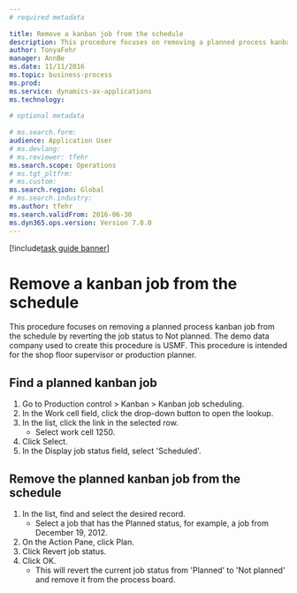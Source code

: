 ```yaml
--- 
# required metadata 
 
title: Remove a kanban job from the schedule
description: This procedure focuses on removing a planned process kanban job from the schedule by reverting the job status to Not planned. 
author: TonyaFehr 
manager: AnnBe 
ms.date: 11/11/2016
ms.topic: business-process 
ms.prod:  
ms.service: dynamics-ax-applications 
ms.technology:  
 
# optional metadata 
 
# ms.search.form:   
audience: Application User 
# ms.devlang:  
# ms.reviewer: tfehr 
ms.search.scope: Operations 
# ms.tgt_pltfrm:  
# ms.custom:  
ms.search.region: Global
# ms.search.industry: 
ms.author: tfehr 
ms.search.validFrom: 2016-06-30 
ms.dyn365.ops.version: Version 7.0.0 
---
```


[!include[task guide banner](.../includes/task-guide-banner.md)]

# Remove a kanban job from the schedule

This procedure focuses on removing a planned process kanban job from the schedule by reverting the job status to Not planned. The demo data company used to create this procedure is USMF. This procedure is intended for the shop floor supervisor or production planner.


## Find a planned kanban job
1. Go to Production control > Kanban > Kanban job scheduling.
2. In the Work cell field, click the drop-down button to open the lookup.
3. In the list, click the link in the selected row.
    * Select work cell 1250.  
4. Click Select.
5. In the Display job status field, select 'Scheduled'.

## Remove the planned kanban job from the schedule
1. In the list, find and select the desired record.
    * Select a job that has the Planned status, for example, a job from December 19, 2012.  
2. On the Action Pane, click Plan.
3. Click Revert job status.
4. Click OK.
    * This will revert the current job status from 'Planned' to 'Not planned' and remove it from the process board.   

